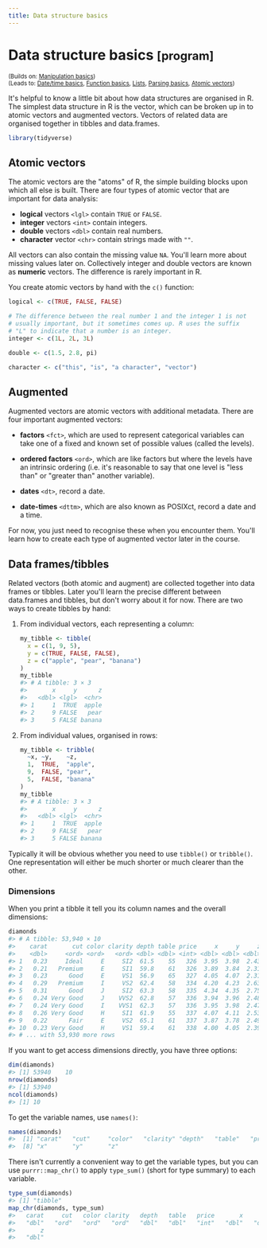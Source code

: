 ```yaml
---
title: Data structure basics
---
```


<!-- Generated automatically from data-structure-basics.yml. Do not edit by hand -->

# Data structure basics <small class='program'>[program]</small>
<small>(Builds on: [Manipulation basics](manip-basics.md))</small>  
<small>(Leads to: [Date/time basics](datetime-basics.md), [Function basics](function-basics.md), [Lists](lists.md), [Parsing basics](parse-basics.md), [Atomic vectors](vectors.md))</small>


It's helpful to know a little bit about how data structures are organised in R. The simplest data structure in R is the vector, which can be broken up in to atomic vectors and augmented vectors. Vectors of related data are organised together in tibbles and data.frames.

``` r
library(tidyverse)
```

Atomic vectors
--------------

The atomic vectors are the "atoms" of R, the simple building blocks upon which all else is built. There are four types of atomic vector that are important for data analysis:

-   **logical** vectors `<lgl>` contain `TRUE` or `FALSE`.
-   **integer** vectors `<int>` contain integers.
-   **double** vectors `<dbl>` contain real numbers.
-   **character** vector `<chr>` contain strings made with `""`.

All vectors can also contain the missing value `NA`. You'll learn more about missing values later on. Collectively integer and double vectors are known as **numeric** vectors. The difference is rarely important in R.

You create atomic vectors by hand with the `c()` function:

``` r
logical <- c(TRUE, FALSE, FALSE)

# The difference between the real number 1 and the integer 1 is not 
# usually important, but it sometimes comes up. R uses the suffix 
# "L" to indicate that a number is an integer.
integer <- c(1L, 2L, 3L)

double <- c(1.5, 2.8, pi)

character <- c("this", "is", "a character", "vector")
```

Augmented
---------

Augmented vectors are atomic vectors with additional metadata. There are four important augmented vectors:

-   **factors** `<fct>`, which are used to represent categorical variables can take one of a fixed and known set of possible values (called the levels).

-   **ordered factors** `<ord>`, which are like factors but where the levels have an intrinsic ordering (i.e. it's reasonable to say that one level is "less than" or "greater than" another variable).

-   **dates** `<dt>`, record a date.

-   **date-times** `<dttm>`, which are also known as POSIXct, record a date and a time.

For now, you just need to recognise these when you encounter them. You'll learn how to create each type of augmented vector later in the course.

Data frames/tibbles
-------------------

Related vectors (both atomic and augment) are collected together into data frames or tibbles. Later you'll learn the precise different between data.frames and tibbles, but don't worry about it for now. There are two ways to create tibbles by hand:

1.  From individual vectors, each representing a column:

    ``` r
    my_tibble <- tibble(
      x = c(1, 9, 5),
      y = c(TRUE, FALSE, FALSE),
      z = c("apple", "pear", "banana")
    )
    my_tibble
    #> # A tibble: 3 × 3
    #>       x     y      z
    #>   <dbl> <lgl>  <chr>
    #> 1     1  TRUE  apple
    #> 2     9 FALSE   pear
    #> 3     5 FALSE banana
    ```

2.  From individual values, organised in rows:

    ``` r
    my_tibble <- tribble(
      ~x, ~y,    ~z,
      1,  TRUE,  "apple",
      9,  FALSE, "pear",
      5,  FALSE, "banana"
    )
    my_tibble
    #> # A tibble: 3 × 3
    #>       x     y      z
    #>   <dbl> <lgl>  <chr>
    #> 1     1  TRUE  apple
    #> 2     9 FALSE   pear
    #> 3     5 FALSE banana
    ```

Typically it will be obvious whether you need to use `tibble()` or `tribble()`. One representation will either be much shorter or much clearer than the other.

### Dimensions

When you print a tibble it tell you its column names and the overall dimensions:

``` r
diamonds
#> # A tibble: 53,940 × 10
#>    carat       cut color clarity depth table price     x     y     z
#>    <dbl>     <ord> <ord>   <ord> <dbl> <dbl> <int> <dbl> <dbl> <dbl>
#> 1   0.23     Ideal     E     SI2  61.5    55   326  3.95  3.98  2.43
#> 2   0.21   Premium     E     SI1  59.8    61   326  3.89  3.84  2.31
#> 3   0.23      Good     E     VS1  56.9    65   327  4.05  4.07  2.31
#> 4   0.29   Premium     I     VS2  62.4    58   334  4.20  4.23  2.63
#> 5   0.31      Good     J     SI2  63.3    58   335  4.34  4.35  2.75
#> 6   0.24 Very Good     J    VVS2  62.8    57   336  3.94  3.96  2.48
#> 7   0.24 Very Good     I    VVS1  62.3    57   336  3.95  3.98  2.47
#> 8   0.26 Very Good     H     SI1  61.9    55   337  4.07  4.11  2.53
#> 9   0.22      Fair     E     VS2  65.1    61   337  3.87  3.78  2.49
#> 10  0.23 Very Good     H     VS1  59.4    61   338  4.00  4.05  2.39
#> # ... with 53,930 more rows
```

If you want to get access dimensions directly, you have three options:

``` r
dim(diamonds)
#> [1] 53940    10
nrow(diamonds)
#> [1] 53940
ncol(diamonds)
#> [1] 10
```

To get the variable names, use `names()`:

``` r
names(diamonds)
#>  [1] "carat"   "cut"     "color"   "clarity" "depth"   "table"   "price"  
#>  [8] "x"       "y"       "z"
```

There isn't currently a convenient way to get the variable types, but you can use `purrr::map_chr()` to apply `type_sum()` (short for type summary) to each variable.

``` r
type_sum(diamonds)
#> [1] "tibble"
map_chr(diamonds, type_sum)
#>   carat     cut   color clarity   depth   table   price       x       y 
#>   "dbl"   "ord"   "ord"   "ord"   "dbl"   "dbl"   "int"   "dbl"   "dbl" 
#>       z 
#>   "dbl"
```

